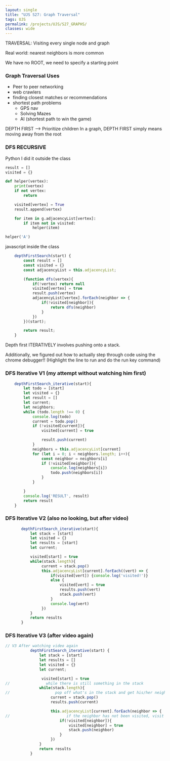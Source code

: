 ```yaml
---
layout: single
title: "UJS S27: Graph Traversal"
tags: UJS
permalink: /projects/UJS/S27_GRAPHS/
classes: wide
---
```


TRAVERSAL: Visiting every single node and graph

Real world: nearest neighbors is more common

We have no ROOT, we need to specify a starting point

### Graph Traversal Uses

- Peer to peer networking
- web crawlers
- finding closest matches or recommendations
- shortest path problems
  - GPS nav
  - Solving Mazes
  - AI (shortest path to win the game)

DEPTH FIRST --> Prioritize children
In a graph, DEPTH FIRST simply means moving away from the root

### DFS RECURSIVE

Python I did it outside the class

```python
result = []
visited = {}

def helper(vertex):
    print(vertex)
    if not vertex:
        return

    visited[vertex] = True
    result.append(vertex)

    for item in g.adjacencyList[vertex]:
        if item not in visited:
            helper(item)

helper('A')

```

javascript inside the class

```javascript
    depthFirstSearch(start) {
        const result = []
        const visited = {}
        const adjacencyList = this.adjacencyList;

        (function dfs(vertex){
            if(!vertex) return null
            visited[vertex] = true
            result.push(vertex)
            adjacencyList[vertex].forEach(neighbor => {
                if(!visited[neighbor]){
                    return dfs(neighbor)
                }
            })
        })(start);

        return result;
    }
```

Depth first ITERATIVELY involves pushing onto a stack.

Additionally, we figured out how to actually step through code using the chrome debugger!!
(Highlight the line to run and do the run key command)

### DFS Iterative V1 (my attempt without watching him first)

```javascript
    depthFirstSearch_iterative(start){
        let todo = [start]
        let visited = {}
        let result = []
        let current;
        let neighbors;
        while (todo.length !== 0) {
            console.log(todo)
            current = todo.pop()
            if (!visited[current]){
                visited[current] = true

                result.push(current)
            }
            neighbors = this.adjacencyList[current]
            for (let i = 0; i < neighbors.length; i++){
                const neighbor = neighbors[i]
                if (!visited[neighbor]){
                    console.log(neighbors[i])
                    todo.push(neighbors[i])
                }
            }

        }
        console.log('RESULT', result)
        return result
    }

```

### DFS Iterative V2 (also no looking, but after video)

```javascript
       depthFirstSearch_iterative(start){
           let stack = [start]
           let visited = {}
           let results = [start]
           let current;

           visited[start] = true
           while(stack.length){
                current = stack.pop()
                this.adjacencyList[current].forEach((vert) => {
                    if(visited[vert]) {console.log('visited!')}
                    else {
                        visited[vert] = true
                        results.push(vert)
                        stack.push(vert)
                    }
                    console.log(vert)
                })
           }
           return results
       }

```

### DFS Iterative V3 (after video again)

```javascript
// V3 After watching video again
           depthFirstSearch_iterative(start) {
               let stack = [start]
               let results = []
               let visited = {}
               let current;

                visited[start] = true
//                while there is still something in the stack
               while(stack.length){
//                    pop off what's in the stack and get his/her neighbors
                    current = stack.pop()
                    results.push(current)

                    this.adjacencyList[current].forEach(neighbor => {
//                         if the neighbor has not been visited, visit and add their neighbors
                        if(!visited[neighbor]){
                            visited[neighbor] = true
                            stack.push(neighbor)
                        }
                    })
               }
               return results
           }
```
